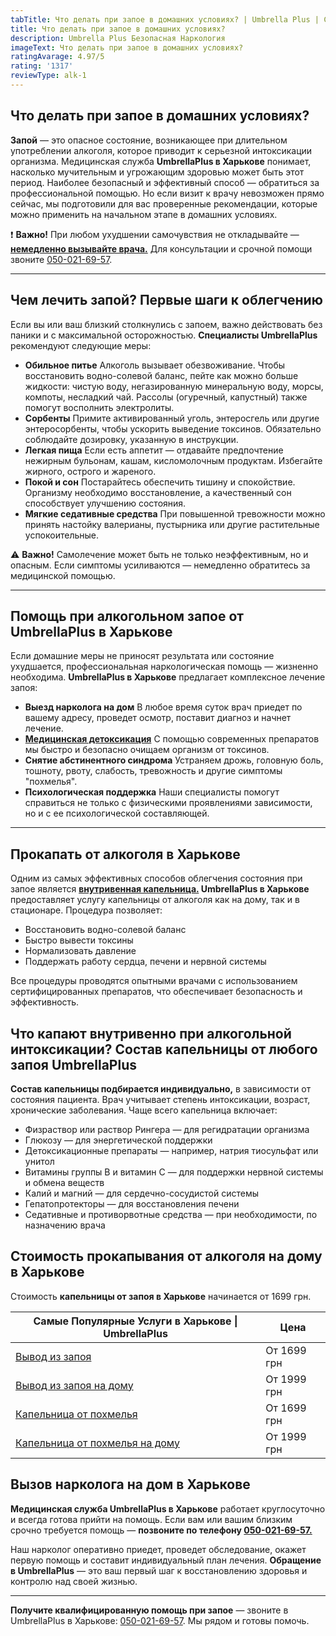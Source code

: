 ```yaml
---
tabTitle: Что делать при запое в домашних условиях? | Umbrella Plus | Советы нарколога
title: Что делать при запое в домашних условиях?
description: Umbrella Plus Безопасная Наркология
imageText: Что делать при запое в домашних условиях?
ratingAvarage: 4.97/5
rating: '1317'
reviewType: alk-1
---
```


## Что делать при запое в домашних условиях?

**Запой** — это опасное состояние, возникающее при длительном употреблении алкоголя, которое приводит к серьезной интоксикации организма. Медицинская служба **UmbrellaPlus в Харькове** понимает, насколько мучительным и угрожающим здоровью может быть этот период.
Наиболее безопасный и эффективный способ — обратиться за профессиональной помощью. Но если визит к врачу невозможен прямо сейчас, мы подготовили для вас проверенные рекомендации, которые можно применить на начальном этапе в домашних условиях.

❗ **Важно!** При любом ухудшении самочувствия не откладывайте — **[немедленно вызывайте врача.](https://umbrella-plus.com.ua/kharkiv/vivod-iz-zapoia-kharkiv/)** Для консультации и срочной помощи звоните [050-021-69-57](tel:0500216957).

***

## Чем лечить запой? Первые шаги к облегчению

Если вы или ваш близкий столкнулись с запоем, важно действовать без паники и с максимальной осторожностью. **Специалисты UmbrellaPlus** рекомендуют следующие меры:

* **Обильное питье**
  Алкоголь вызывает обезвоживание. Чтобы восстановить водно-солевой баланс, пейте как можно больше жидкости: чистую воду, негазированную минеральную воду, морсы, компоты, несладкий чай. Рассолы (огуречный, капустный) также помогут восполнить электролиты.
* **Сорбенты**
  Примите активированный уголь, энтеросгель или другие энтеросорбенты, чтобы ускорить выведение токсинов. Обязательно соблюдайте дозировку, указанную в инструкции.
* **Легкая пища**
  Если есть аппетит — отдавайте предпочтение нежирным бульонам, кашам, кисломолочным продуктам. Избегайте жирного, острого и жареного.
* **Покой и сон**
  Постарайтесь обеспечить тишину и спокойствие. Организму необходимо восстановление, а качественный сон способствует улучшению состояния.
* **Мягкие седативные средства**
  При повышенной тревожности можно принять настойку валерианы, пустырника или другие растительные успокоительные.

⚠️ **Важно!** Самолечение может быть не только неэффективным, но и опасным. Если симптомы усиливаются — немедленно обратитесь за медицинской помощью.

***

## Помощь при алкогольном запое от UmbrellaPlus в Харькове

Если домашние меры не приносят результата или состояние ухудшается, профессиональная наркологическая помощь — жизненно необходима.
**UmbrellaPlus в Харькове** предлагает комплексное лечение запоя:

* **Выезд нарколога на дом**
  В любое время суток врач приедет по вашему адресу, проведет осмотр, поставит диагноз и начнет лечение.
* **[Медицинская детоксикация](https://umbrella-plus.com.ua/kharkiv/kapelnica_ot_alkogola_kharkiv/)**
  С помощью современных препаратов мы быстро и безопасно очищаем организм от токсинов.
* **Снятие абстинентного синдрома**
  Устраняем дрожь, головную боль, тошноту, рвоту, слабость, тревожность и другие симптомы "похмелья".
* **Психологическая поддержка**
  Наши специалисты помогут справиться не только с физическими проявлениями зависимости, но и с ее психологической составляющей.

***

## Прокапать от алкоголя в Харькове

Одним из самых эффективных способов облегчения состояния при запое является **[внутривенная капельница.](https://umbrella-plus.com.ua/kharkiv/kapelnica_ot_alkogola_kharkiv/)
UmbrellaPlus в Харькове** предоставляет услугу капельницы от алкоголя как на дому, так и в стационаре. Процедура позволяет:

* Восстановить водно-солевой баланс
* Быстро вывести токсины
* Нормализовать давление
* Поддержать работу сердца, печени и нервной системы

Все процедуры проводятся опытными врачами с использованием сертифицированных препаратов, что обеспечивает безопасность и эффективность.

## Что капают внутривенно при алкогольной интоксикации? Состав капельницы от любого запоя UmbrellaPlus

**Состав капельницы подбирается индивидуально,** в зависимости от состояния пациента. Врач учитывает степень интоксикации, возраст, хронические заболевания. Чаще всего капельница включает:

* Физраствор или раствор Рингера — для регидратации организма
* Глюкозу — для энергетической поддержки
* Детоксикационные препараты — например, натрия тиосульфат или унитол
* Витамины группы B и витамин C — для поддержки нервной системы и обмена веществ
* Калий и магний — для сердечно-сосудистой системы
* Гепатопротекторы — для восстановления печени
* Седативные и противорвотные средства — при необходимости, по назначению врача

## Стоимость прокапывания от алкоголя на дому в Харькове

Стоимость **капельницы от запоя в Харькове** начинается от 1699 грн.

| Самые Популярные Услуги в Харькове \| UmbrellaPlus                                                            | Цена        |
| ------------------------------------------------------------------------------------------------------------- | ----------- |
| [Вывод из запоя](https://umbrella-plus.com.ua/kharkiv/vivod-iz-zapoia-kharkiv/)                               | От 1699 грн |
| [Вывод из запоя на дому](https://umbrella-plus.com.ua/kharkiv/vivod-iz-zapoia-na-domy-kharkiv/)               | От 1999 грн |
| [Капельница от похмелья](https://umbrella-plus.com.ua/kharkiv/kapelnica_ot_alkogola_kharkiv/)                 | От 1699 грн |
| [Капельница от похмелья на дому](https://umbrella-plus.com.ua/kharkiv/kapelnica_ot_alkogola_na_domy_kharkiv/) | От 1999 грн |

## Вызов нарколога на дом в Харькове

**Медицинская служба UmbrellaPlus в Харькове** работает круглосуточно и всегда готова прийти на помощь. Если вам или вашим близким срочно требуется помощь — **позвоните по телефону [050-021-69-57.](tel:0500216957)**

Наш нарколог оперативно приедет, проведет обследование, окажет первую помощь и составит индивидуальный план лечения.
**Обращение в UmbrellaPlus** — это ваш первый шаг к восстановлению здоровья и контролю над своей жизнью.

***

**Получите квалифицированную помощь при запое** — звоните в UmbrellaPlus в Харькове: [050-021-69-57](tel:0500216957).
Мы рядом и готовы помочь.
